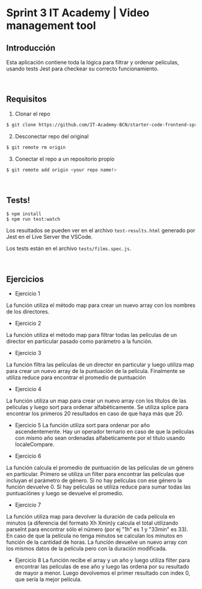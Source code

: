 # Sprint 3 IT Academy | Video management tool

## Introducción

Esta aplicación contiene toda la lógica para filtrar y ordenar películas, usando tests Jest para checkear su correcto funcionamiento.

<br>

## Requisitos

1. Clonar el repo

```bash
$ git clone https://github.com/IT-Academy-BCN/starter-code-frontend-sprint-3-movies
```

2. Desconectar repo del original

```bash
$ git remote rm origin
```

3. Conectar el repo a un repositorio propio

```bash
$ git remote add origin <your repo name!>
```

<br>

## Tests!

```shell
$ npm install
$ npm run test:watch
```

Los resultados se pueden ver en el archivo `test-results.html` generado por Jest en el Live Server the VSCode.

Los tests están en el archivo `tests/films.spec.js`.

<br>

## Ejercicios

- Ejercicio 1

La función utiliza el método map para crear un nuevo array con los nombres de los directores.

- Ejercicio 2

La función utiliza el método map para filtrar todas las películas de un director en particular pasado como parámetro a la función.

- Ejercicio 3

La función filtra las películas de un director en particular y luego utiliza map para crear un nuevo array de la puntuación de la película. Finalmente se utiliza reduce para encontrar el promedio de puntuación

- Ejercicio 4

La función utiliza un map para crear un nuevo array con los títulos de las peliculas y luego sort para ordenar alfabéticamente. Se utiliza splice para encontrar los primeros 20 resultados en caso de que haya más que 20.

- Ejercicio 5
  La función utiliza sort para ordenar por año ascendentemente. Hay un operador ternario en caso de que la películas con mismo año sean ordenadas alfabeticamente por el título usando localeCompare.

- Ejercicio 6

La función calcula el promedio de puntuación de las películas de un género en particular. Primero se utiliza un filter para encontrar las películas que incluyan el parámetro de género. Si no hay películas con ese género la función devuelve 0. Si hay películas se utiliza reduce para sumar todas las puntuaciónes y luego se devuelve el promedio.

- Ejercicio 7

La función utiliza map para devolver la duración de cada película en minutos (a diferencia del formato Xh Xmin)y calcula el total utilizando parseInt para encontrar sólo el número (por ej "1h" es 1 y "33min" es 33). En caso de que la película no tenga minutos se calculan los minutos en función de la cantidad de horas. La función devuelve un nuevo array con los mismos datos de la película pero con la duración modificada.

- Ejercicio 8
  La función recibe el array y un año y luego utiliza filter para encontrar las películas de ese año y luego las ordena por su resultado de mayor a menor. Luego devolvemos el primer resultado con index 0, que sería la mejor película.
